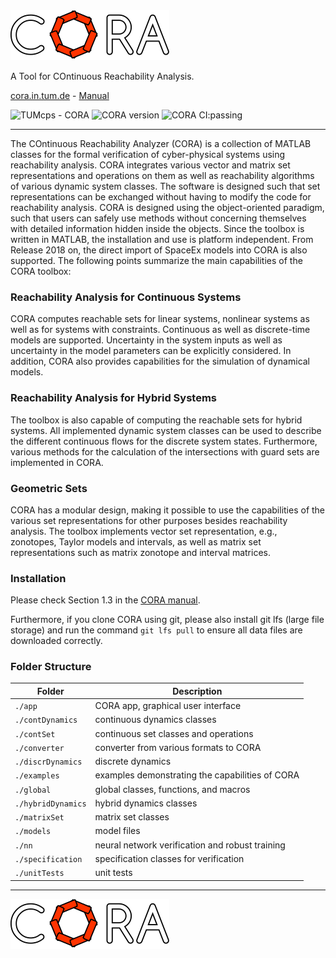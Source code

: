 <img src="./app/images/coraLogo_readme.svg" alt="CORA"/>

A Tool for COntinuous Reachability Analysis.

<a href='https://cora.in.tum.de' target='_blank'>cora.in.tum.de</a> - <a href='https://cora.in.tum.de/manual' target='_blank'>Manual</a>

![TUMcps - CORA](https://img.shields.io/static/v1?label=TUMcps&message=CORA&color=4596FF&logo=github&link=https://github.com/TUMcps/CORA)
![CORA version](https://img.shields.io/github/tag/TUMcps/CORA?include_prereleases=&sort=semver&color=4596FF&link=https://github.com/TUMcps/CORA/tags/)
![CORA CI:passing](https://img.shields.io/static/v1?label=CI&message=passing&color=78C57F)

<hr style="height: 1px;">

The COntinuous Reachability Analyzer (CORA) is a collection of MATLAB classes for the formal verification of cyber-physical systems using reachability analysis. CORA integrates various vector and matrix set representations and operations on them as well as reachability algorithms of various dynamic system classes. The software is designed such that set representations can be exchanged without having to modify the code for reachability analysis. CORA is designed using the object-oriented paradigm, such that users can safely use methods without concerning themselves with detailed information hidden inside the objects. Since the toolbox is written in MATLAB, the installation and use is platform independent. From Release 2018 on, the direct import of SpaceEx models into CORA is also supported. The following points summarize the main capabilities of the CORA toolbox:


### Reachability Analysis for Continuous Systems

CORA computes reachable sets for linear systems, nonlinear systems as well as for systems with constraints. Continuous as well as discrete-time models are supported. Uncertainty in the system inputs as well as uncertainty in the model parameters can be explicitly considered. In addition, CORA also provides capabilities for the simulation of dynamical models.


### Reachability Analysis for Hybrid Systems

The toolbox is also capable of computing the reachable sets for hybrid systems. All implemented dynamic system classes can be used to describe the different continuous flows for the discrete system states. Furthermore, various methods for the calculation of the intersections with guard sets are implemented in CORA.


### Geometric Sets

CORA has a modular design, making it possible to use the capabilities of the various set representations for other purposes besides reachability analysis. The toolbox implements vector set representation, e.g., zonotopes, Taylor models and intervals, as well as matrix set representations such as matrix zonotope and interval matrices.


### Installation

Please check Section 1.3 in the <a target='_blank' href="https://cora.in.tum.de/manual">CORA manual</a>.

Furthermore, if you clone CORA using git, please also install git lfs (large file storage) and run the command `git lfs pull` to ensure all data files are downloaded correctly.

### Folder Structure

| Folder | Description |
|---|---|
|`./app` | CORA app, graphical user interface |
| `./contDynamics`| continuous dynamics classes |
| `./contSet`| continuous set classes and operations |
| `./converter`| converter from various formats to CORA |
| `./discrDynamics`| discrete dynamics |
| `./examples`| examples demonstrating the capabilities of CORA |
| `./global`| global classes, functions, and macros |
| `./hybridDynamics`| hybrid dynamics classes |
| `./matrixSet`| matrix set classes |
| `./models`| model files |
| `./nn`| neural network verification and robust training |
| `./specification`| specification classes for verification |
| `./unitTests`| unit tests |

<hr style="height: 1px;">

<img src="./app/images/coraLogo_readme.svg"/>